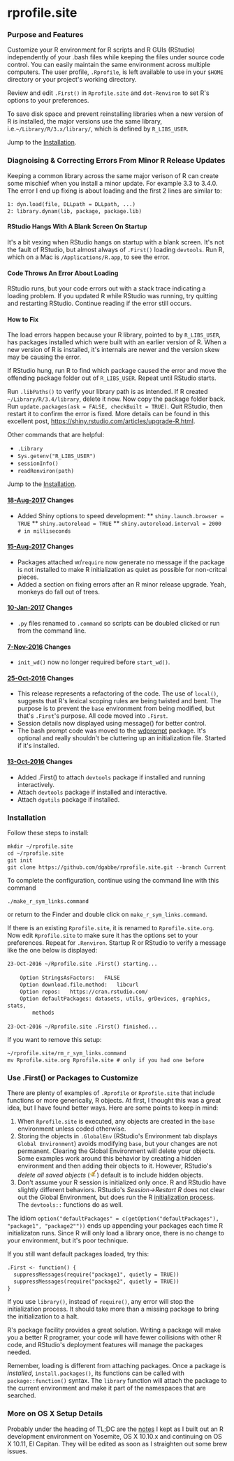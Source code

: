 # rprofile.site

### Purpose and Features

Customize your R environment for R scripts and R GUIs (RStudio) independently of
your .bash files while keeping the files under source code control. You can
easily maintain the same environment across multiple computers. The user
profile, `.Rprofile`, is left available to use in your `$HOME` directory or your
project's working directory.

Review and edit `.First()` in `Rprofile.site` and `dot-Renviron` to set R's options to your
preferences.

To save disk space and prevent reinstalling libraries when a new version of R is installed, 
the major versions use the same library, i.e.`~/Library/R/3.x/library/`, which is defined by `R_LIBS_USER`.

Jump to the [Installation](#installation).

### Diagnoising & Correcting Errors From Minor R Release Updates

Keeping a common library across the same major verison of R can create some
mischief when you install a minor update. For example 3.3 to 3.4.0.  The error
I end up fixing is about loading and the first 2 lines are similar to:
```
1: dyn.load(file, DLLpath = DLLpath, ...)
2: library.dynam(lib, package, package.lib)
```

#### RStudio Hangs With A Blank Screen On Startup
It's a bit vexing when RStudio hangs on startup with a blank screen.  It's not
the fault of RStudio, but almost always of `.First()` loading `devtools`. Run R, 
which on a Mac is `/Applications/R.app`, to see the error.

#### Code Throws An Error About Loading
RStudio runs, but your code errors out with a stack trace indicating a loading 
problem.  If you updated R while RStudio was running, try quitting and restarting 
RStudio.  Continue reading if the error still occurs.

#### How to Fix
The load errors happen because your R library, pointed to by `R_LIBS_USER`, has 
packages installed which were built with an earlier version of R. When a new version
of R is installed, it's internals are newer and the version skew may 
be causing the error.

If RStudio hung, run R to find which package caused the error and move the 
offending package folder out of `R_LIBS_USER`.  Repeat until RStudio starts.  

Run `.libPaths()` to verify your library path is as intended.  If R created `~/Library/R/3.4/library`,
delete it now. Now copy the package folder back.  Run `update.packages(ask = FALSE, checkBuilt = TRUE)`.
Quit RStudio, then restart it to confirm the error is fixed.  More details can be found 
in this excellent post, https://shiny.rstudio.com/articles/upgrade-R.html.

Other commands that are helpful:

* `.Library`
* `Sys.getenv("R_LIBS_USER")`
* `sessionInfo()`
* `readRenviron(path)`

Jump to the [Installation](#installation).
#### [18-Aug-2017](https://github.com/dgabbe/rprofile.site/tree/2017-08-18) Changes
* Added Shiny options to speed development:
** `shiny.launch.browser = TRUE`
** `shiny.autoreload = TRUE`
** `shiny.autoreload.interval = 2000 # in milliseconds`

#### [15-Aug-2017](https://github.com/dgabbe/rprofile.site/tree/2017-08-15) Changes
* Packages attached w/`require` now generate no message if the package is not installed
to make R initialization as quiet as possible for non-critcal pieces. 
* Added a section on fixing errors after an R minor release upgrade.  Yeah, 
monkeys do fall out of trees.

#### [10-Jan-2017](https://github.com/dgabbe/rprofile.site/tree/2017-01-10) Changes
* `.py` files renamed to `.command` so scripts can be doubled clicked or run from the command line.

#### [7-Nov-2016](https://github.com/dgabbe/rprofile.site/tree/2016-11-07) Changes
* `init_wd()` now no longer required before `start_wd()`.

#### [25-Oct-2016](https://github.com/dgabbe/rprofile.site/tree/2016-10-25) Changes
* This release represents a refactoring of the code.  The use of `local()`,
suggests that R's lexical scoping rules are being twisted and bent.  The purpose
is to prevent the `base` environment from being modified, but that's `.First`'s
purpose.  All code moved into `.First`.
* Session details now displayed using message() for better control.
* The bash prompt code was moved to the
[wdprompt](https://github.com/dgabbe/wdprompt/) package.  It's optional and
really shouldn't be cluttering up an initialization file.  Started if it's
installed.

#### [13-Oct-2016](https://github.com/dgabbe/rprofile.site/tree/2016-10-13) Changes
* Added .First() to attach `devtools` package if installed and running interactively.
* Attach `devtools` package if installed and interactive.
* Attach `dgutils` package if installed.

### Installation

Follow these steps to install:
```
mkdir ~/rprofile.site
cd ~/rprofile.site
git init
git clone https://github.com/dgabbe/rprofile.site.git --branch Current
```
To complete the configuration, continue using the command line with this command
```
./make_r_sym_links.command
```
or return to the Finder and double click on `make_r_sym_links.command`.

If there is an existing `Rprofile.site`, it is renamed to `Rprofile.site.org`. Now edit `Rprofile.site` to make sure it has the options set to your preferences.  Repeat for `.Renviron`.  Startup R or RStudio to verify a message like the one below is displayed:
```
23-Oct-2016 ~/Rprofile.site .First() starting...

    Option StringsAsFactors:   FALSE
    Option download.file.method:   libcurl
    Option repos:   https://cran.rstudio.com/
    Option defaultPackages: datasets, utils, grDevices, graphics, stats,
        methods

23-Oct-2016 ~/Rprofile.site .First() finished...
```

If you want to remove this setup:

```
~/rprofile.site/rm_r_sym_links.command
mv Rprofile.site.org Rprofile.site # only if you had one before
```

### Use .First() or Packages to Customize

There are plenty of examples of `.Rprofile` or `Rprofile.site` that
include functions or more generically, R objects.  At first, I thought this was
a great idea, but I have found better ways.  Here are some points to keep in mind:

1. When `Rprofile.site` is executed, any objects are created
in the `base` environment unless coded otherwise.
2. Storing the objects in `.GlobalEnv` (RStudio's Environment tab displays
`Global Environment`) avoids modifying `base`, but your changes are not
permanent.  Clearing the Global Environment will delete your objects. Some
examples work around this behavior by creating a hidden environment and then
adding their objects to it.  However, RStudio's *delete all saved objects*
(![broom](./broom.png)) default is to include hidden objects.
3. Don't assume your R session is initialized only
once.  R and RStudio have slightly different behaviors.  RStudio's
*Session->Restart R* does not clear out the Global Environment, but does run the
R [initialization
process](https://stat.ethz.ch/R-manual/R-devel/library/base/html/Startup.html).
The `devtools::` functions do as well.

The idiom `option("defaultPackages" =
c(getOption("defaultPackages"), "package1", "package2""))` ends up appending
your packages each time R initializaton runs.  Since R will only load a library
once, there is no change to your environment, but it's poor technique.

If you still want default packages loaded, try this:
```
.First <- function() {
  suppressMessages(require("package1", quietly = TRUE))
  suppressMessages(require("package2", quietly = TRUE))
}
```
If you use `library()`, instead of `require()`, any error will stop the initialization
process.  It should take more than a missing package to bring the initialization
to a halt.

R's package facility provides a great solution. Writing a package will make you
a better R programer, your code will have fewer collisions with other R code,
and RStudio's deployment features will manage the packages needed.

Remember, loading is different from attaching packages.  Once a package is
*installed*, `install.packages()`, its functions can be called with
`package::function()` syntax.  The `library` function will attach the package to
the current environment and make it part of the namespaces that are searched.

### More on OS X Setup Details

Probably under the heading of TL;DC are the [notes](http://blog.frame38.com/os-x-configuration-notes.html) I kept as I built out an R development environment on Yosemite, OS X 10.10.x and continuing on OS X 10.11, El Capitan.  They will be edited as soon as I straighten out some brew issues.
